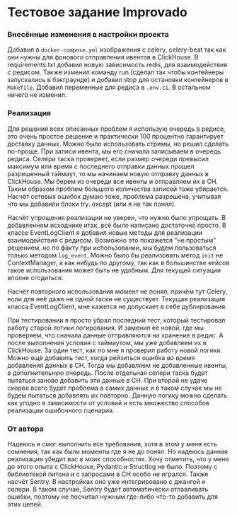 # Тестовое задание Improvado

### Внесённые изменения в настройки проекта
Добавил в `docker-compose.yml` изображения с celery, celery-beat так как они нужны для фонового отправления ивентов в ClickHouse.
В requirements.txt добавил новую зависимость redis, для взаимодействия с редисом. Также изменил команду run (сделал так чтобы контейнеры
запускались в бэкграунде) и добавил stop для остановки контейнеров в `Makefile`. Добавил переменные для редиса в `.env.ci`. В остальном
ничего не изменил.


### Реализация
Для решения всех описанных проблем я использую очередь в редисе, это очень простое решение и практически 100 процентно гарантирует
доставку данных. Можно было использовать стримы, но решил сделать по-проще. При записи ивента, мы его сначала записываем в очередь редиса.
Селери таска проверяет, если размер очереди превысил максимум или время с последнего отправки данных прошел разрешенный таймаут, то мы
начинаем новую отправку данных в ClickHouse. Мы берем из очереди все ивенты и отправляем их в CH. Таким образом проблем большого количества
записей тоже убирается. Насчёт сетевых ошибок думаю тоже, проблема разрешена, учитывая что мы добавили блоки try..except (или я не так понял).

Насчёт упрощения реализации не уверен, что нужно было упрощать. В добавленном исходнике итак, всё было написано достаточно просто. В классе
EventLogClient я добавил новые методы для реализации взаимодействия с редисом. Возможно это покажется "не простым" решением, но по факту при
использовании, мы будем пользоваться только методом `log_event`. Можно было бы реализовать метод `init` не ContextManager, а как нибудь по другому,
так как в большинстве кейсов такое использования может быть не удобным. Для текущей ситуации вполне сгодиться.

Насчёт повторного использования момент не понял, причём тут Celery, если для неё даже не одной таски не существует.
Текущая реализация класса EventLogClient, мне кажется не допускает в себе дублирования.

При тестировании я просто убрал последний тест, который тестировал работу старой логики логирования. И заменил её новой, где мы
проверяем, что сначала данные отправляются на хранение в редис. А после выполнения условия с таймаутом, мы уже добавляем их в
ClickHouse. За один тест, как по мне я проверил работу новой логики. Можно ещё добавить тест, когда рейзиться ошибка во время добавления
данных в CH. Тогда мы добавляем не добавленные ивенты, в дополнительную очередь. После отдельная селери таска будет пытаться заново добавить
эти данные в CH. При второй не удаче скорее всего будет проблема в самих данных и в таком случае мы не будем пытаться добавлять их повторно.
Данную логику можно сделать как угодно в зависимости от условий и есть множество способов реализации ошибочного сценария.


### От автора
Надеюсь я смог выполнить все требования, хотя в этом у меня есть сомнения, так как были моменты где я не до понял.
Но надеюсь данная реализация убедит вас в моих способностях. Хочу отметить, что у меня до этого опыта с ClickHouse, Pydantic и
Structlog не было. Поэтому с библиотекой питона и с запросами в CH особо не игрался. Также насчёт Sentry. В настройках оно уже интегрировано
с джангой и селери. В таком случае, Sentry будет автоматически отлавливать ошибки, поэтому не посчитал нужным где-либо что-то добавить для
этих целей.